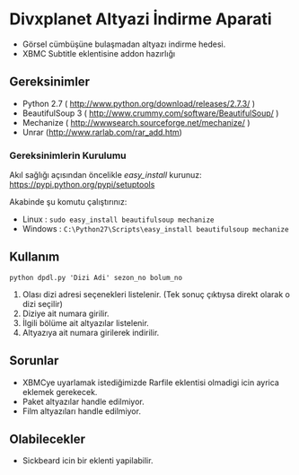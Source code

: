 # Divxplanet Altyazi İndirme Aparati

- Görsel cümbüşüne bulaşmadan altyazı indirme hedesi.
- XBMC Subtitle eklentisine addon hazırlığı

## Gereksinimler

* Python 2.7 ( http://www.python.org/download/releases/2.7.3/ )
* BeautifulSoup 3 ( http://www.crummy.com/software/BeautifulSoup/ )
* Mechanize ( http://wwwsearch.sourceforge.net/mechanize/ )
* Unrar (http://www.rarlab.com/rar_add.htm)

### Gereksinimlerin Kurulumu

Akıl sağlığı açısından öncelikle *easy_install* kurunuz:
https://pypi.python.org/pypi/setuptools

Akabinde şu komutu çalıştırınız:

* Linux : `sudo easy_install beautifulsoup mechanize`
* Windows : `C:\Python27\Scripts\easy_install beautifulsoup mechanize`

## Kullanım

`python dpdl.py 'Dizi Adi' sezon_no bolum_no`

1. Olası dizi adresi seçenekleri listelenir. (Tek sonuç çıktıysa direkt olarak o dizi seçilir)
2. Diziye ait numara girilir.
3. İlgili bölüme ait altyazılar listelenir.
4. Altyazıya ait numara girilerek indirilir.

## Sorunlar

* XBMCye uyarlamak istediğimizde Rarfile eklentisi olmadigi icin ayrica eklemek gerekecek.
* Paket altyazılar handle edilmiyor.
* Film altyazıları handle edilmiyor.

## Olabilecekler

* Sickbeard icin bir eklenti yapilabilir.

